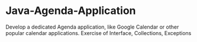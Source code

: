 # Java-Agenda-Application
Develop a dedicated Agenda application, like Google Calendar or other popular calendar applications. Exercise of Interface, Collections, Exceptions
